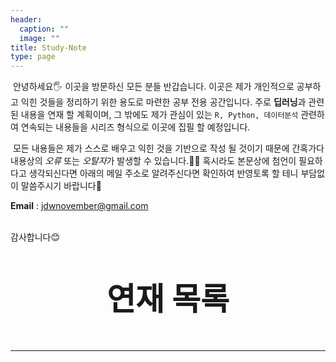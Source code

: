 ```yaml
---
header:
  caption: ""
  image: ""
title: Study-Note
type: page
---
```


&nbsp;안녕하세요🖐 이곳을 방문하신 모든 분들 반갑습니다. 이곳은 제가 개인적으로 공부하고 익힌 것들을 정리하기 위한 용도로 마련한 공부 전용 공간입니다. 주로 **딥러닝**과 관련된 내용을 연재 할 계획이며, 그 밖에도 제가 관심이 있는 `R, Python, 데이터분석` 관련하여 연속되는 내용들을 시리즈 형식으로 이곳에 집필 할 예정입니다.
<br>

&nbsp;모든 내용들은 제가 스스로 배우고 익힌 것을 기반으로 작성 될 것이기 때문에 간혹가다 내용상의 *오류* 또는 *오탈자*가 발생할 수 있습니다.🤦‍♂️ 혹시라도 본문상에 첨언이 필요하다고 생각되신다면 아래의 메일 주소로 알려주신다면 확인하여 반영토록 할 테니 부담없이 말씀주시기 바랍니다🙏

**Email** : <jdwnovember@gmail.com>

<br>
감사합니다😊

<center><p style="font-weight:bold;font-size:50px">연재 목록</p></center>

----
